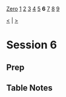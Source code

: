 [Zero](./Session0.md) [1](./Session1.md) [2](./Session2.md) [3](./Session3.md) [4](./Session4.md) [5](./Session5.md) **6** [7](./Session7.md) [8](./Session8.md) [9](./Session9.md)

[<](./Session5.md) | [>](./Session7.md)

# Session 6

## Prep

## Table Notes
